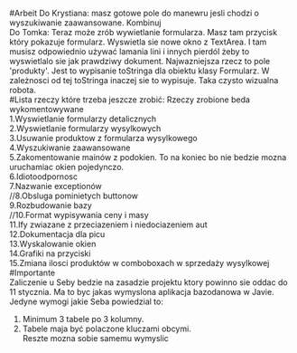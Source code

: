 #Arbeit
Do Krystiana: masz gotowe pole do manewru jesli chodzi o wyszukiwanie zaawansowane. Kombinuj<br>
Do Tomka: Teraz może zrób wywietlanie formularza. Masz tam przycisk który pokazuje formularz. Wyswietla sie nowe okno z TextArea. I tam musisz odpowiednio używać lamania lini i innych pierdól żeby to wyswietlalo sie jak prawdziwy dokument. Najwazniejsza rzecz to pole 'produkty'. Jest to wypisanie toStringa dla obiektu klasy Formularz. W zależnosci od tej toStringa inaczej sie to wypisuje. Taka czysto wizualna robota.<br>
#Lista rzeczy które trzeba jeszcze zrobić:
Rzeczy zrobione beda wykomentowywane<br>
1.Wyswietlanie formularzy detalicznych<br>
2.Wyswietlanie formularzy wysylkowych<br>
3.Usuwanie produktow z formularza wysylkowego<br>
4.Wyszukiwanie zaawansowane<br>
5.Zakomentowanie mainów z podokien. To na koniec bo nie bedzie mozna uruchamiac okien pojedynczo.<br>
6.Idiotoodpornosc<br>
7.Nazwanie exceptionów<br>
//8.Obsluga pominietych buttonow<br>
9.Rozbudowanie bazy<br>
//10.Format wypisywania ceny i masy<br>
11.Ify zwiazane z przeciazeniem i niedociazeniem aut<br>
12.Dokumentacja dla picu<br>
13.Wyskalowanie okien<br>
14.Grafiki na przyciski<br>
15.Zmiana ilosci produktów w comboboxach w sprzedaży wysylkowej<br>
#Importante<br>
Zaliczenie u Seby bedzie na zasadzie projektu ktory powinno sie oddac do 11 stycznia. Ma to byc jakas wymyslona aplikacja bazodanowa w Javie. Jedyne wymogi jakie Seba powiedzial to:<br>
1. Minimum 3 tabele po 3 kolumny.<br>
2. Tabele maja być polaczone kluczami obcymi.<br>
Reszte mozna sobie samemu wymyslic<br>
